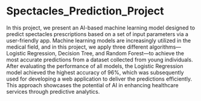 # Spectacles_Prediction_Project
In this project, we present an AI-based machine learning model designed to predict spectacles prescriptions based on a set of input parameters via a user-friendly app. Machine learning models are increasingly utilized in the medical field, and in this project, we apply three different algorithms—Logistic Regression, Decision Tree, and Random Forest—to achieve the most accurate predictions from a dataset collected from young individuals. After evaluating the performance of all models, the Logistic Regression model achieved the highest accuracy of 96%, which was subsequently used for developing a web application to deliver the predictions efficiently. This approach showcases the potential of AI in enhancing healthcare services through predictive analytics.
